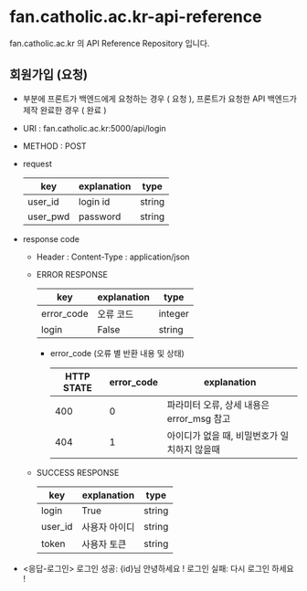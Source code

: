 # fan.catholic.ac.kr-api-reference
fan.catholic.ac.kr 의 API Reference Repository 입니다.

## 회원가입 (요청)
-  부분에 프론트가 백엔드에게 요청하는 경우 ( 요청 ), 프론트가 요청한 API 백엔드가 제작 완료한 경우 ( 완료 )
- URI : fan.catholic.ac.kr:5000/api/login
- METHOD : POST
- request

    | key | explanation | type |
    |--- |--- |--- |
    | user_id | login id | string |
    | user_pwd | password | string |

- response code
    - Header :
        Content-Type : application/json
    - ERROR RESPONSE
    
        |    key   | explanation |   type  |
        | -------- | ----------- |-------- |
        |error_code| 오류 코드     | integer | 
        | login | False  | string  |
        
        - error_code (오류 별 반환 내용 및 상태)
        
            | HTTP STATE | error_code | explanation |
            |----------- | ---------- | ----------- |
            | 400 |0| 파라미터 오류, 상세 내용은 error_msg 참고 |
            | 404 |1| 아이디가 없을 때, 비밀번호가 일치하지 않을때 |
    
    - SUCCESS RESPONSE
    
        | key | explanation | type |
        |--- |--- |--- |
        | login | True | string |
        | user_id | 사용자 아이디 | string |
        | token | 사용자 토큰 | string |
        
 - <응답-로그인> 로그인 성공: {id}님 안녕하세요 ! 로그인 실패: 다시 로그인 하세요 !

